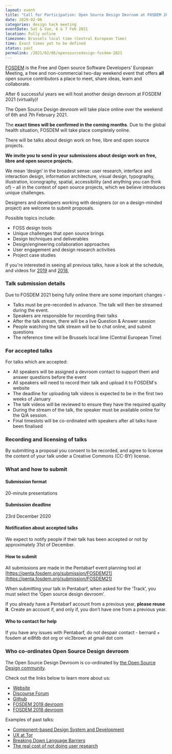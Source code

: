 ```yaml
---
layout: event
title: "Call for Participation: Open Source Design Devroom at FOSDEM 2021"
date: 2020-02-06
categories: design hack meeting
eventDate: Sat & Sun, 6 & 7 Feb 2021
location: Fully online
timezone: Brussels local time (Central European Time)
time: Exact times yet to be defined
status: past
permalink: /2021/02/06/opensourcedesign-fosdem-2021
---
```


[FOSDEM](https://fosdem.org) is the Free and Open source Software Developers’ European Meeting, a free and non-commercial two-day weekend event that offers **all** open source contributors a place to meet, share ideas, learn and collaborate.

After 6 successful years we will host another design devroom at FOSDEM 2021 (virtually)!

The Open Source Design devroom will take place online over the weekend of 6th and 7th February 2021.

The **exact times will be confirmed in the coming months**. Due to the global health situation, FOSDEM will take place completely online.

There will be talks about design work on free, libre and open source projects.

**We invite you to send in your submissions about design work on free, libre and open source projects.**

We mean ‘design’ in the broadest sense: user research, interface and interaction design, information architecture, visual design, typography, illustration, iconography, spatial, accessibility (and anything you can think of) – all in the context of open source projects, which we believe introduces unique challenges.

Designers and developers working with designers (or on a design-minded project) are welcome to submit proposals.

Possible topics include:

- FOSS design tools
- Unique challenges that open source brings
- Design techniques and deliverables
- Design/engineering collaboration approaches
- User engagement and design research activities
- Project case studies

If you're interested in seeing all previous talks, have a look at the schedule, and videos for [2019](https://archive.fosdem.org/2019/schedule/track/open_source_design/) and [2018](https://archive.fosdem.org/2018/schedule/track/open_source_design/),

### Talk submission details
Due to FOSDEM 2021 being fully online there are some important changes -
- Talks must be pre-recorded in advance. The talk will then be streamed during the event.
- Speakers are responsible for recording their talks
- After the talk stream, there will be a live Question & Answer session
- People watching the talk stream will be to chat online, and submit questions
- The reference time will be Brussels local lime (Central European Time)

### For accepted talks
For talks which are accepted:
- All speakers will be assigned a devroom contact to support them and answer questions before the event
- All speakers will need to record their talk and upload it to FOSDEM's website
- The deadline for uploading talk videos is expected to be in the first two weeks of January
- The talk videos will be reviewed to ensure they have the required quality
- During the stream of the talk, the speaker must be available online for the Q/A session.
- Final timeslots will be co-ordinated with speakers after all talks have been finalised

### Recording and licensing of talks

By submitting a proposal you consent to be recorded, and agree to license the content of your talk under a Creative Commons (CC-BY) license.

### What and how to submit

#### Submission format

20-minute presentations

#### Submission deadline

23rd December 2020

#### Notification about accepted talks
We expect to notify people if their talk has been accepted or not by approximately 31st of December.

#### How to submit

All submissions are made in the Pentabarf event planning tool at [https://penta.fosdem.org/submission/FOSDEM21](https://penta.fosdem.org/submission/FOSDEM21)

When submitting your talk in Pentabarf, when asked for the ‘Track’, you must select the ‘Open source design devroom’.

If you already have a Pentabarf account from a previous year, **please reuse it**. Create an account if, and only if, you don’t have one from a previous year.

#### Who to contact for help
If you have any issues with Pentabarf, do not despair contact - bernard + fosdem at ei8fdb dot org or vic3brown at gmail dot com

### Who co-ordinates Open Source Design devroom

The Open Source Design Devroom is co-ordinated by [the Open Source Design community](https://opensourcedesign.net/).

Check out the links below to learn more about us:

- [Website](https://opensourcedesign.net/)
- [Discourse Forum](https://opensourcedesign.net/)
- [Github](https://github.com/opensourcedesign)
- [FOSDEM 2019 devroom](https://archive.fosdem.org/2019/schedule/track/open_source_design/)
- [FOSDEM 2018 devroom](https://archive.fosdem.org/2018/schedule/track/open_source_design/)

Examples of past talks:

- [Component-based Design System and Development](https://archive.fosdem.org/2019/schedule/event/component_based_design_system/)
- [UX at Tor](https://archive.fosdem.org/2019/schedule/event/ux_at_tor/)
- [Breaking Down Language Barriers](https://archive.fosdem.org/2019/schedule/event/localizing/)
- [The real cost of not doing user research](https://archive.fosdem.org/2019/schedule/event/cost_of_not_doing_user_research/)
